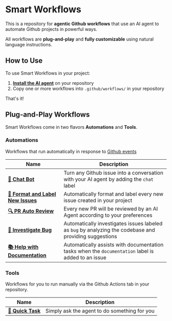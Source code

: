 # Smart Workflows

This is a repository for **agentic Github workflows** that use an AI agent
to automate Github projects in powerful ways.

All workflows are **plug-and-play** and **fully customizable** using natural language instructions.

## How to Use
To use Smart Workflows in your project:

1. **[Install the AI agent](https://github.com/apps/pr-pilot-ai/installations/new)** on your repository
2. Copy one or more workflows into `.github/workflows/` in your repository

That's it!

## Plug-and-Play Workflows

Smart Workflows come in two flavors **Automations** and **Tools**. 

### Automations

Workflows that run automatically in response to [Github events](https://docs.github.com/en/rest/using-the-rest-api/github-event-types?apiVersion=2022-11-28)

| Name                                                       | Description                                                                                            |
|------------------------------------------------------------|--------------------------------------------------------------------------------------------------------|
| **[🤖 Chat Bot](automations/chat-bot)**                      | Turn any Github issue into a conversation with your AI agent by adding the `chat` label                |
| **[📝 Format and Label New Issues](automations/format-issue)** | Automatically format and label every new issue created in your project                                 |
| **[🔍 PR Auto Review](automations/pr-auto-review)**            | Every new PR will be reviewed by an AI Agent according to your preferences                             |
| **[🐞 Investigate Bug](automations/investigate-bug)**          | Automatically investigates issues labeled as `bug` by analyzing the codebase and providing suggestions |
| **[📚 Help with Documentation](automations/help-with-documentation)** | Automatically assists with documentation tasks when the `documentation` label is added to an issue     |

### Tools

Workflows for you to run manually via the Github Actions tab in your repository.

| Name | Description                                  |
| ---- |----------------------------------------------|
| **[🚀 Quick Task](tools/quick-task)** | Simply ask the agent to do something for you |